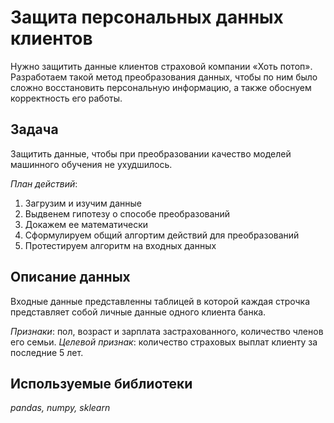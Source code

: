 # Защита персональных данных клиентов
Нужно защитить данные клиентов страховой компании «Хоть потоп».
Разработаем такой метод преобразования данных, чтобы по ним было сложно восстановить персональную информацию, а также обоснуем корректность его работы.

## Задача
Защитить данные, чтобы при преобразовании качество моделей машинного обучения не ухудшилось.

*План действий*:
1. Загрузим и изучим данные
2. Выдвенем гипотезу о способе преобразований
3. Докажем ее математически
4. Сформулируем общий алгортим действий для преобразований
5. Протестируем алгоритм на входных данных

## Описание данных
Входные данные представленны таблицей в которой каждая строчка представляет собой личные данные одного клиента банка.

*Признаки*: пол, возраст и зарплата застрахованного, количество членов его семьи.
*Целевой признак*: количество страховых выплат клиенту за последние 5 лет.

## Используемые библиотеки
*pandas, numpy, sklearn*
